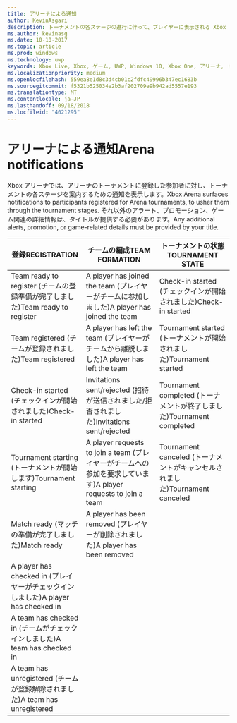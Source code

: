 ```yaml
---
title: アリーナによる通知
author: KevinAsgari
description: トーナメントの各ステージの進行に伴って、プレイヤーに表示される Xbox アリーナの通知について説明します。
ms.author: kevinasg
ms.date: 10-10-2017
ms.topic: article
ms.prod: windows
ms.technology: uwp
keywords: Xbox Live, Xbox, ゲーム, UWP, Windows 10, Xbox One, アリーナ, トーナメント, UX
ms.localizationpriority: medium
ms.openlocfilehash: 559ea8e1d8c3d4cb01c2fdfc49996b347ec1683b
ms.sourcegitcommit: f5321b525034e2b3af202709e9b942ad5557e193
ms.translationtype: MT
ms.contentlocale: ja-JP
ms.lasthandoff: 09/18/2018
ms.locfileid: "4021295"
---
```

# <a name="arena-notifications"></a><span data-ttu-id="a4cbf-104">アリーナによる通知</span><span class="sxs-lookup"><span data-stu-id="a4cbf-104">Arena notifications</span></span>

<span data-ttu-id="a4cbf-105">Xbox アリーナでは、アリーナのトーナメントに登録した参加者に対し、トーナメントの各ステージを案内するための通知を表示します。</span><span class="sxs-lookup"><span data-stu-id="a4cbf-105">Xbox Arena surfaces notifications to participants registered for Arena tournaments, to usher them through the tournament stages.</span></span> <span data-ttu-id="a4cbf-106">それ以外のアラート、プロモーション、ゲーム関連の詳細情報は、タイトルが提供する必要があります。</span><span class="sxs-lookup"><span data-stu-id="a4cbf-106">Any additional alerts, promotion, or game-related details must be provided by your title.</span></span>

<span data-ttu-id="a4cbf-107">登録</span><span class="sxs-lookup"><span data-stu-id="a4cbf-107">REGISTRATION</span></span> | <span data-ttu-id="a4cbf-108">チームの編成</span><span class="sxs-lookup"><span data-stu-id="a4cbf-108">TEAM FORMATION</span></span> | <span data-ttu-id="a4cbf-109">トーナメントの状態</span><span class="sxs-lookup"><span data-stu-id="a4cbf-109">TOURNAMENT STATE</span></span>
--- | --- | ---
<span data-ttu-id="a4cbf-110">Team ready to register (チームの登録準備が完了しました)</span><span class="sxs-lookup"><span data-stu-id="a4cbf-110">Team ready to register</span></span> | <span data-ttu-id="a4cbf-111">A player has joined the team (プレイヤーがチームに参加しました)</span><span class="sxs-lookup"><span data-stu-id="a4cbf-111">A player has joined the team</span></span> | <span data-ttu-id="a4cbf-112">Check-in started (チェックインが開始されました)</span><span class="sxs-lookup"><span data-stu-id="a4cbf-112">Check-in started</span></span>
<span data-ttu-id="a4cbf-113">Team registered (チームが登録されました)</span><span class="sxs-lookup"><span data-stu-id="a4cbf-113">Team registered</span></span> | <span data-ttu-id="a4cbf-114">A player has left the team (プレイヤーがチームから離脱しました)</span><span class="sxs-lookup"><span data-stu-id="a4cbf-114">A player has left the team</span></span> | <span data-ttu-id="a4cbf-115">Tournament started (トーナメントが開始されました)</span><span class="sxs-lookup"><span data-stu-id="a4cbf-115">Tournament started</span></span>
<span data-ttu-id="a4cbf-116">Check-in started (チェックインが開始されました)</span><span class="sxs-lookup"><span data-stu-id="a4cbf-116">Check-in started</span></span> | <span data-ttu-id="a4cbf-117">Invitations sent/rejected (招待が送信されました/拒否されました)</span><span class="sxs-lookup"><span data-stu-id="a4cbf-117">Invitations sent/rejected</span></span> | <span data-ttu-id="a4cbf-118">Tournament completed (トーナメントが終了しました)</span><span class="sxs-lookup"><span data-stu-id="a4cbf-118">Tournament completed</span></span>
<span data-ttu-id="a4cbf-119">Tournament starting (トーナメントが開始します)</span><span class="sxs-lookup"><span data-stu-id="a4cbf-119">Tournament starting</span></span> | <span data-ttu-id="a4cbf-120">A player requests to join a team (プレイヤーがチームへの参加を要求しています)</span><span class="sxs-lookup"><span data-stu-id="a4cbf-120">A player requests to join a team</span></span> | <span data-ttu-id="a4cbf-121">Tournament canceled (トーナメントがキャンセルされました)</span><span class="sxs-lookup"><span data-stu-id="a4cbf-121">Tournament canceled</span></span>
<span data-ttu-id="a4cbf-122">Match ready (マッチの準備が完了しました)</span><span class="sxs-lookup"><span data-stu-id="a4cbf-122">Match ready</span></span> | <span data-ttu-id="a4cbf-123">A player has been removed (プレイヤーが削除されました)</span><span class="sxs-lookup"><span data-stu-id="a4cbf-123">A player has been removed</span></span> |
<span data-ttu-id="a4cbf-124">A player has checked in (プレイヤーがチェックインしました)</span><span class="sxs-lookup"><span data-stu-id="a4cbf-124">A player has checked in</span></span> | |
<span data-ttu-id="a4cbf-125">A team has checked in (チームがチェックインしました)</span><span class="sxs-lookup"><span data-stu-id="a4cbf-125">A team has checked in</span></span> | |
<span data-ttu-id="a4cbf-126">A team has unregistered (チームが登録解除されました)</span><span class="sxs-lookup"><span data-stu-id="a4cbf-126">A team has unregistered</span></span> | |
